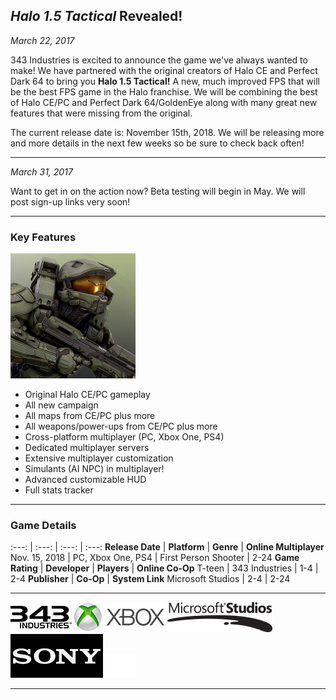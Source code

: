 ## _Halo 1.5 Tactical_ Revealed!

_March 22, 2017_

343 Industries is excited to announce the game we've always wanted to make! We have partnered with the original creators of Halo CE and Perfect Dark 64 to bring you **Halo 1.5 Tactical!** A new, much improved FPS that will be the best FPS game in the Halo franchise. We will be combining the best of Halo CE/PC and Perfect Dark 64/GoldenEye along with many great new features that were missing from the original. 

The current release date is: November 15th, 2018. We will be releasing more and more details in the next few weeks so be sure to check back often!

***

_March 31, 2017_

Want to get in on the action now? Beta testing will begin in May. We will post sign-up links very soon!

***

<h3> Key Features </h3>
<div>
	<div id="sidepic">
		<img src="/images/mc.jpg">
	</div>
	<div id="features">
		<ul>
			<li>Original Halo CE/PC gameplay</li>
			<li>All new campaign</li>
			<li>All maps from CE/PC plus more</li>
			<li>All weapons/power-ups from CE/PC plus more</li>
			<li>Cross-platform multiplayer (PC, Xbox One, PS4)</li>
			<li>Dedicated multiplayer servers</li>
			<li>Extensive multiplayer customization</li>
			<li>Simulants (AI NPC) in multiplayer!</li>
			<li>Advanced customizable HUD</li>
			<li>Full stats tracker</li>
		</ul>
	</div>
</div>

***

### Game Details

:---: | :---: | :---: | :---:
**Release Date** | **Platform** | **Genre** | **Online Multiplayer**
Nov. 15, 2018 | PC, Xbox One, PS4 | First Person Shooter | 2-24
**Game Rating** | **Developer** | **Players** | **Online Co-Op**
T-teen | 343 Industries | 1-4 | 2-4
**Publisher** | **Co-Op** | **System Link**
Microsoft Studios | 2-4 | 2-24

***

<footer class="greybackground">
	<div id="sponsors">
		<a href="http://www.halowaypoint.com/"><img src="/images/343.png"></a>
		<a href="http://www.xbox.com/"><img src="/images/xbox.png"></a>
		<a href="http://www.microsoft.com/games"><img src="/images/microsoft.png"></a>
		<a href="http://www.sony.com/electronics/playstation"><img src="/images/sony.jpg"></a>
		<a href="http://www.playstation.com"><img src="/images/ps.png"></a>
	</div>
</footer>

***